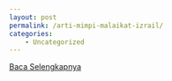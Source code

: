 ```yaml
---
layout: post
permalink: /arti-mimpi-malaikat-izrail/
categories:
    - Uncategorized
---
```


[Baca Selengkapnya](/07)